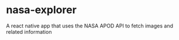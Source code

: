 # nasa-explorer
A react native app that uses the NASA APOD API to fetch images and related information
